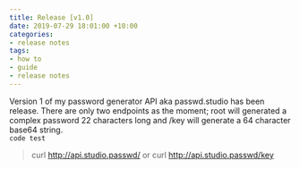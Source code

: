 ```yaml
---
title: Release [v1.0]
date: 2019-07-29 18:01:00 +10:00
categories:
- release notes
tags:
- how to
- guide
- release notes
---
```


Version 1 of my password generator API aka passwd.studio has been release. There are only two endpoints as the moment; root will generated a complex password 22 characters long and /key will generate a 64 character base64 string.  
`code test`
> curl http://api.studio.passwd/
or 
> curl http://api.studio.passwd/key